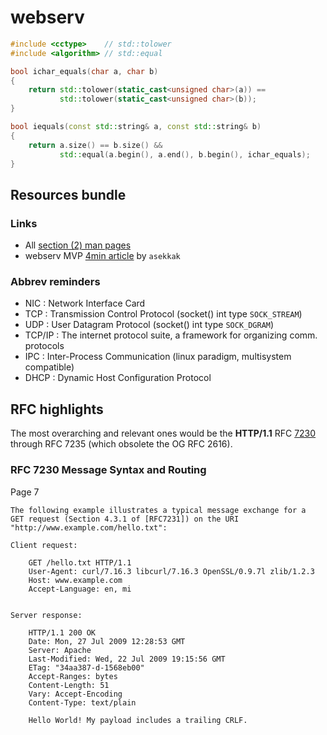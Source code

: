 # webserv

```C++
#include <cctype>    // std::tolower
#include <algorithm> // std::equal

bool ichar_equals(char a, char b)
{
    return std::tolower(static_cast<unsigned char>(a)) ==
           std::tolower(static_cast<unsigned char>(b));
}

bool iequals(const std::string& a, const std::string& b)
{
    return a.size() == b.size() &&
           std::equal(a.begin(), a.end(), b.begin(), ichar_equals);
}
```

## Resources bundle

### Links

- All [section (2) man pages](https://man7.org/linux/man-pages/dir_section_2.html)
- webserv MVP [4min article](https://medium.com/@ahmadesekak/setting-up-a-server-using-c-sockets-124e404593c9) by `asekkak`

### Abbrev reminders

- NIC : Network Interface Card
- TCP : Transmission Control Protocol (socket() int type `SOCK_STREAM`)
- UDP : User Datagram Protocol (socket() int type `SOCK_DGRAM`)
- TCP/IP : The internet protocol suite, a framework for organizing comm. protocols
- IPC : Inter-Process Communication (linux paradigm, multisystem compatible)
- DHCP : Dynamic Host Configuration Protocol

## RFC highlights

The most overarching and relevant ones would be the **HTTP/1.1** RFC [7230](https://datatracker.ietf.org/doc/html/rfc7230) through RFC 7235 (which obsolete the OG RFC 2616).

### RFC 7230 Message Syntax and Routing

Page 7

```
The following example illustrates a typical message exchange for a
GET request (Section 4.3.1 of [RFC7231]) on the URI
"http://www.example.com/hello.txt":

Client request:

    GET /hello.txt HTTP/1.1
    User-Agent: curl/7.16.3 libcurl/7.16.3 OpenSSL/0.9.7l zlib/1.2.3
    Host: www.example.com
    Accept-Language: en, mi


Server response:

    HTTP/1.1 200 OK
    Date: Mon, 27 Jul 2009 12:28:53 GMT
    Server: Apache
    Last-Modified: Wed, 22 Jul 2009 19:15:56 GMT
    ETag: "34aa387-d-1568eb00"
    Accept-Ranges: bytes
    Content-Length: 51
    Vary: Accept-Encoding
    Content-Type: text/plain

    Hello World! My payload includes a trailing CRLF.
```
